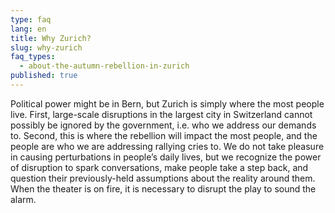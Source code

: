 ```yaml
---
type: faq
lang: en
title: Why Zurich?
slug: why-zurich
faq_types:
  - about-the-autumn-rebellion-in-zurich
published: true
---
```

Political power might be in Bern, but Zurich is simply where the most people live. First, large-scale disruptions in the largest city in Switzerland cannot possibly be ignored by the government, i.e. who we address our demands to. Second, this is where the rebellion will impact the most people, and the people are who we are addressing rallying cries to. We do not take pleasure in causing perturbations in people’s daily lives, but we recognize the power of disruption to spark conversations, make people take a step back, and question their previously-held assumptions about the reality around them. When the theater is on fire, it is necessary to disrupt the play to sound the alarm.
